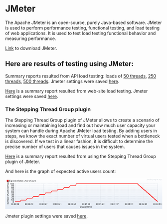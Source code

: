 # JMeter

The Apache JMeter is an open-source, purely Java-based software. JMeter is used to perform performance testing, functional testing, and load testing of web applications. It is used to test load testing functional behavior and measuring performance.

<a href="https://jmeter.apache.org/download_jmeter.cgi" target="_blank">Link</a> to download JMeter.

## Here are results of testing using JMeter:

Summary reports resulted from API load testing: loads of <a href="https://github.com/DariaMartinovskaya/JMeter/blob/main/HW_Jmeter_Summary_Report_50.csv">50 threads</a>, <a href="https://github.com/DariaMartinovskaya/JMeter/blob/main/HW_Jmeter_Summary_Report_250.csv">250 threads</a>, <a href="https://github.com/DariaMartinovskaya/JMeter/blob/main/HW_Jmeter_Summary_Report_500.csv">500 threads</a>. Jmeter settings were saved <a href="https://github.com/DariaMartinovskaya/JMeter/blob/main/HW_Jmeter.jmx">here</a>.

<a href="https://github.com/DariaMartinovskaya/JMeter/blob/main/HW2_Jmeter_Summary_Report_Smoke_Onliner.by.csv">Here</a> is a summary report resulted from web-site load testing. Jmeter settings were saved <a href="https://github.com/DariaMartinovskaya/JMeter/blob/main/HW2_Jmeter_Smoke_Onliner.by.jmx">here</a>. 

### The Stepping Thread Group plugin

The Stepping Thread Group plugin of JMeter allows to create a scenario of increasing or maintaining load and find out how much user capacity your system can handle during Apache JMeter load testing. By adding users in steps, we know the exact number of virtual users tested when a bottleneck is discovered. If we test in a linear fashion, it is difficult to determine the precise number of users that causes issues in the system.

<a href="https://github.com/DariaMartinovskaya/JMeter/blob/main/HW2_Jmeter_Summary_Report_Stepping_Thread_Group_plugin.csv">Here</a> is a summary report resulted from using the Stepping Thread Group plugin of JMeter.

And here is the graph of expected active users count:
<div style="display:flex;">
<img src="HW2_Jmeter_Expected_Active_Users_Count_Stepping_Thread_Group_plugin.png">
</div>

Jmeter plugin settings were saved <a href="https://github.com/DariaMartinovskaya/JMeter/blob/main/HW2_Jmeter_Stepping_Thread_Group_plugin.jmx">here</a>. 
